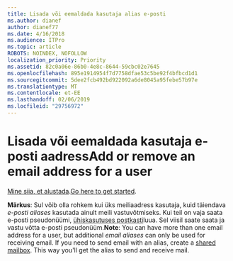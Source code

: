 ```yaml
---
title: Lisada või eemaldada kasutaja alias e-posti
ms.author: dianef
author: dianef77
ms.date: 4/16/2018
ms.audience: ITPro
ms.topic: article
ROBOTS: NOINDEX, NOFOLLOW
localization_priority: Priority
ms.assetid: 82c0a06e-86b0-4e8c-8644-59cbc02e7645
ms.openlocfilehash: 895e1914954f7d7758dfae53c5be92f4bfbcd1d1
ms.sourcegitcommit: 5dee2fcb492bd922092a6de8045a95febe57b97e
ms.translationtype: MT
ms.contentlocale: et-EE
ms.lasthandoff: 02/06/2019
ms.locfileid: "29756972"
---
```

# <a name="add-or-remove-an-email-address-for-a-user"></a><span data-ttu-id="b9b84-102">Lisada või eemaldada kasutaja e-posti aadress</span><span class="sxs-lookup"><span data-stu-id="b9b84-102">Add or remove an email address for a user</span></span>

<span data-ttu-id="b9b84-103">[Mine siia, et alustada](https://portal.office.com/AdminPortal/Home#/AssistedGuide/addemailoptions).</span><span class="sxs-lookup"><span data-stu-id="b9b84-103">[Go here to get started](https://portal.office.com/AdminPortal/Home#/AssistedGuide/addemailoptions).</span></span>
    
 <span data-ttu-id="b9b84-p101">**Märkus**: Sul võib olla rohkem kui üks meiliaadress kasutaja, kuid täiendava *e-posti aliases* kasutada ainult meili vastuvõtmiseks. Kui teil on vaja saata e-posti pseudonüümi, [ühiskasutuses postkasti](https://support.office.com/article/871a246d-3acd-4bba-948e-5de8be0544c9)luua. Sel viisil saate saata ja vastu võtta e-posti pseudonüüm.</span><span class="sxs-lookup"><span data-stu-id="b9b84-p101">**Note**: You can have more than one email address for a user, but additional  *email aliases*  can only be used for receiving email. If you need to send email with an alias, create a [shared mailbox](https://support.office.com/article/871a246d-3acd-4bba-948e-5de8be0544c9). This way you'll get the alias to send and receive mail.</span></span> 
  


